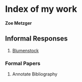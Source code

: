 # Index of my work

#### Zoe Metzger

## Informal Responses
1. [Blumenstock](https://github.com/ZAMetzger/blumenstock)


### Formal Papers
1. Annotate Bibliography
